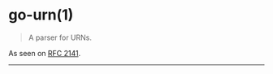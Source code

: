 # go-urn(1)

> A parser for URNs.

As seen on [RFC 2141](https://tools.ietf.org/html/rfc2141#ref-1).

---